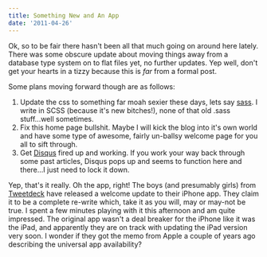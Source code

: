 ```yaml
---
title: Something New and An App
date: '2011-04-26'
---
```


Ok, so to be fair there hasn't been all that much going on around here lately.
There was some obscure update about moving things away from a database type
system on to flat files yet, no further updates. Yep well, don't get your
hearts in a tizzy because this is *far* from a formal post.

Some plans moving forward though are as follows:

1. Update the css to something far moah sexier these days, lets say
	 [sass](http://sass-lang.com/). I write in SCSS (because it's new bitches!),
	 none of that old .sass stuff...well sometimes.
2. Fix this home page bullshit. Maybe I will kick the blog into it's own world
	 and have some type of awesome, fairly un-ballsy welcome page for you all to
	 sift through.
3. Get [Disqus](http://disqus.com/) fired up and working. If you work your way
	 back through some past articles, Disqus pops up and seems to function here
	 and there...I just need to lock it down.

Yep, that's it really. Oh the app, right! The boys (and presumably girls) from
[Tweetdeck](http://blog.tweetdeck.com/new-ios) have released a welcome update
to their iPhone app. They claim it to be a complete re-write which, take it as
you will, may or may-not be true. I spent a few minutes playing with it this
afternoon and am quite impressed. The original app wasn't a deal breaker for
the iPhone like it was the iPad, and apparently they are on track with updating
the iPad version very soon. I wonder if they got the memo from Apple a couple
of years ago describing the universal app availability?
